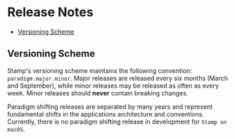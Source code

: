 # Release Notes

- [Versioning Scheme](#versioning-scheme)

<a name="versioning-scheme"></a>
## Versioning Scheme

Stamp's versioning scheme maintains the following convention: `paradigm.major.minor`. Major releases are released every six months (March and September), while minor releases may be released as often as every week. Minor releases should **never** contain breaking changes.

Paradigm shifting releases are separated by many years and represent fundamental shifts in the applications architecture and conventions. Currently, there is no paradigm shifting release in development for `Stamp on macOS`.

